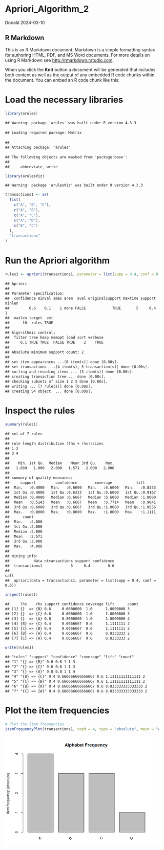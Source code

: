 Apriori_Algorithm_2
================
Donald
2024-03-10

## R Markdown

This is an R Markdown document. Markdown is a simple formatting syntax
for authoring HTML, PDF, and MS Word documents. For more details on
using R Markdown see <http://rmarkdown.rstudio.com>.

When you click the **Knit** button a document will be generated that
includes both content as well as the output of any embedded R code
chunks within the document. You can embed an R code chunk like this:

# Load the necessary libraries

``` r
library(arules)
```

    ## Warning: package 'arules' was built under R version 4.3.3

    ## Loading required package: Matrix

    ## 
    ## Attaching package: 'arules'

    ## The following objects are masked from 'package:base':
    ## 
    ##     abbreviate, write

``` r
library(arulesViz)
```

    ## Warning: package 'arulesViz' was built under R version 4.3.3

``` r
transactions1 <- as(
  list(
    c("A", "B", "C"),
    c("A", "B"),
    c("A", "C"),
    c("A", "D"),
    c("B", "C")
  ),
  "transactions"
)
```

# Run the Apriori algorithm

``` r
rules1 <- apriori(transactions1, parameter = list(supp = 0.4, conf = 0.6))
```

    ## Apriori
    ## 
    ## Parameter specification:
    ##  confidence minval smax arem  aval originalSupport maxtime support minlen
    ##         0.6    0.1    1 none FALSE            TRUE       5     0.4      1
    ##  maxlen target  ext
    ##      10  rules TRUE
    ## 
    ## Algorithmic control:
    ##  filter tree heap memopt load sort verbose
    ##     0.1 TRUE TRUE  FALSE TRUE    2    TRUE
    ## 
    ## Absolute minimum support count: 2 
    ## 
    ## set item appearances ...[0 item(s)] done [0.00s].
    ## set transactions ...[4 item(s), 5 transaction(s)] done [0.00s].
    ## sorting and recoding items ... [3 item(s)] done [0.00s].
    ## creating transaction tree ... done [0.00s].
    ## checking subsets of size 1 2 3 done [0.00s].
    ## writing ... [7 rule(s)] done [0.00s].
    ## creating S4 object  ... done [0.00s].

# Inspect the rules

``` r
summary(rules1)
```

    ## set of 7 rules
    ## 
    ## rule length distribution (lhs + rhs):sizes
    ## 1 2 
    ## 3 4 
    ## 
    ##    Min. 1st Qu.  Median    Mean 3rd Qu.    Max. 
    ##   1.000   1.000   2.000   1.571   2.000   2.000 
    ## 
    ## summary of quality measures:
    ##     support         confidence        coverage           lift       
    ##  Min.   :0.4000   Min.   :0.6000   Min.   :0.6000   Min.   :0.8333  
    ##  1st Qu.:0.4000   1st Qu.:0.6333   1st Qu.:0.6000   1st Qu.:0.9167  
    ##  Median :0.4000   Median :0.6667   Median :0.6000   Median :1.0000  
    ##  Mean   :0.5143   Mean   :0.6667   Mean   :0.7714   Mean   :0.9841  
    ##  3rd Qu.:0.6000   3rd Qu.:0.6667   3rd Qu.:1.0000   3rd Qu.:1.0556  
    ##  Max.   :0.8000   Max.   :0.8000   Max.   :1.0000   Max.   :1.1111  
    ##      count      
    ##  Min.   :2.000  
    ##  1st Qu.:2.000  
    ##  Median :2.000  
    ##  Mean   :2.571  
    ##  3rd Qu.:3.000  
    ##  Max.   :4.000  
    ## 
    ## mining info:
    ##           data ntransactions support confidence
    ##  transactions1             5     0.4        0.6
    ##                                                                     call
    ##  apriori(data = transactions1, parameter = list(supp = 0.4, conf = 0.6))

``` r
inspect(rules1)
```

    ##     lhs    rhs support confidence coverage lift      count
    ## [1] {}  => {B} 0.6     0.6000000  1.0      1.0000000 3    
    ## [2] {}  => {C} 0.6     0.6000000  1.0      1.0000000 3    
    ## [3] {}  => {A} 0.8     0.8000000  1.0      1.0000000 4    
    ## [4] {B} => {C} 0.4     0.6666667  0.6      1.1111111 2    
    ## [5] {C} => {B} 0.4     0.6666667  0.6      1.1111111 2    
    ## [6] {B} => {A} 0.4     0.6666667  0.6      0.8333333 2    
    ## [7] {C} => {A} 0.4     0.6666667  0.6      0.8333333 2

``` r
write(rules1)
```

    ## "rules" "support" "confidence" "coverage" "lift" "count"
    ## "1" "{} => {B}" 0.6 0.6 1 1 3
    ## "2" "{} => {C}" 0.6 0.6 1 1 3
    ## "3" "{} => {A}" 0.8 0.8 1 1 4
    ## "4" "{B} => {C}" 0.4 0.666666666666667 0.6 1.11111111111111 2
    ## "5" "{C} => {B}" 0.4 0.666666666666667 0.6 1.11111111111111 2
    ## "6" "{B} => {A}" 0.4 0.666666666666667 0.6 0.833333333333333 2
    ## "7" "{C} => {A}" 0.4 0.666666666666667 0.6 0.833333333333333 2

# Plot the item frequencies

``` r
# Plot the item frequencies
itemFrequencyPlot(transactions1, topN = 4, type = "absolute", main = "Alphabet Frequency")
```

![](Apriori_Algorithm_2_files/figure-gfm/unnamed-chunk-6-1.png)<!-- -->
